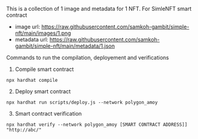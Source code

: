This is a collection of 1 image and metadata for 1 NFT.
For SimleNFT smart contract

- image url: https://raw.githubusercontent.com/samkoh-gambit/simple-nft/main/images/1.png
- metadata url: https://raw.githubusercontent.com/samkoh-gambit/simple-nft/main/metadata/1.json

Commands to run the compilation, deployement and verifications

1. Compile smart contract

```
npx hardhat compile
```

2. Deploy smart contract

```
npx hardhat run scripts/deploy.js --network polygon_amoy
```

3. Smart contract verification

```
npx hardhat verify --network polygon_amoy [SMART CONTRACT ADDRESS]] "http://abc/"
```
